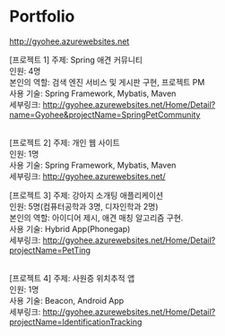 # Portfolio

http://gyohee.azurewebsites.net

[프로젝트 1] 주제: Spring 애견 커뮤니티
<br/>
인원: 4명 
<br/>
본인의 역할: 검색 엔진 서비스 및 게시판 구현, 프로젝트 PM 
<br/>
사용 기술: Spring Framework, Mybatis, Maven 
<br/>
세부링크: http://gyohee.azurewebsites.net/Home/Detail?name=Gyohee&projectName=SpringPetCommunity
<br/><br/>

[프로젝트 2] 주제: 개인 웹 사이트 
<br/>
인원: 1명 
<br/>
사용 기술: Spring Framework, Mybatis, Maven 
<br/>
세부링크: http://gyohee.azurewebsites.net/

[프로젝트 3] 주제: 강아지 소개팅 애플리케이션 
<br/>
인원: 5명(컴퓨터공학과 3명, 디자인학과 2명) 
<br/>
본인의 역할: 아이디어 제시, 애견 매칭 알고리즘 구현. 
<br/>
사용 기술: Hybrid App(Phonegap) 
<br/>
세부링크: http://gyohee.azurewebsites.net/Home/Detail?projectName=PetTing
<br/><br/>

[프로젝트 4] 주제: 사원증 위치추적 앱 
<br/>
인원: 1명 
<br/>
사용 기술: Beacon, Android App 
<br/>
세부링크: http://gyohee.azurewebsites.net/Home/Detail?projectName=IdentificationTracking
<br/>
